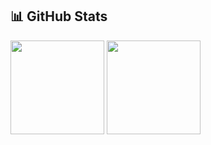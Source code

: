 ## 📊 GitHub Stats
<p>
  <img src="https://github-readme-stats.vercel.app/api?username=zyxkemren&show_icons=true&theme=default" height="150"/>
  <img src="https://github-readme-stats.vercel.app/api/top-langs/?username=zyxkemren&layout=compact&theme=default" height="150"/>
</p>

